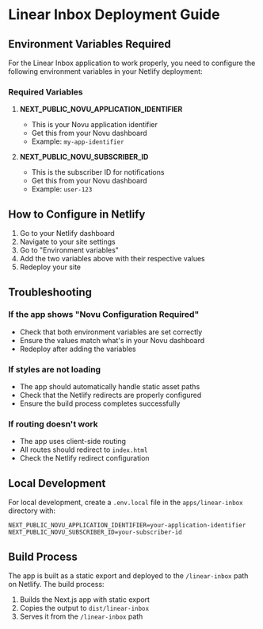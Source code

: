 # Linear Inbox Deployment Guide

## Environment Variables Required

For the Linear Inbox application to work properly, you need to configure the following environment variables in your Netlify deployment:

### Required Variables

1. **NEXT_PUBLIC_NOVU_APPLICATION_IDENTIFIER**
   - This is your Novu application identifier
   - Get this from your Novu dashboard
   - Example: `my-app-identifier`

2. **NEXT_PUBLIC_NOVU_SUBSCRIBER_ID**
   - This is the subscriber ID for notifications
   - Get this from your Novu dashboard
   - Example: `user-123`

## How to Configure in Netlify

1. Go to your Netlify dashboard
2. Navigate to your site settings
3. Go to "Environment variables"
4. Add the two variables above with their respective values
5. Redeploy your site

## Troubleshooting

### If the app shows "Novu Configuration Required"
- Check that both environment variables are set correctly
- Ensure the values match what's in your Novu dashboard
- Redeploy after adding the variables

### If styles are not loading
- The app should automatically handle static asset paths
- Check that the Netlify redirects are properly configured
- Ensure the build process completes successfully

### If routing doesn't work
- The app uses client-side routing
- All routes should redirect to `index.html`
- Check the Netlify redirect configuration

## Local Development

For local development, create a `.env.local` file in the `apps/linear-inbox` directory with:

```
NEXT_PUBLIC_NOVU_APPLICATION_IDENTIFIER=your-application-identifier
NEXT_PUBLIC_NOVU_SUBSCRIBER_ID=your-subscriber-id
```

## Build Process

The app is built as a static export and deployed to the `/linear-inbox` path on Netlify. The build process:

1. Builds the Next.js app with static export
2. Copies the output to `dist/linear-inbox`
3. Serves it from the `/linear-inbox` path 